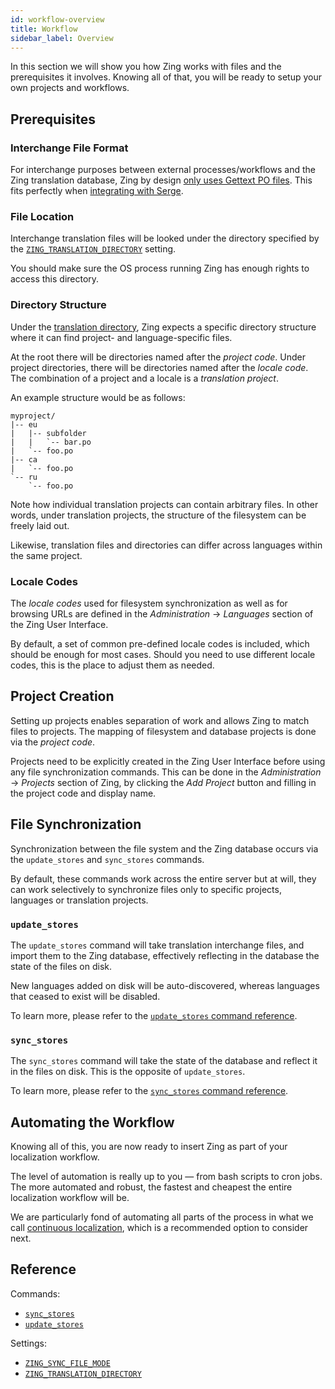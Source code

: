```yaml
---
id: workflow-overview
title: Workflow
sidebar_label: Overview
---
```


In this section we will show you how Zing works with files and the prerequisites
it involves. Knowing all of that, you will be ready to setup your own projects
and workflows.

## Prerequisites

### Interchange File Format

For interchange purposes between external processes/workflows and the Zing
translation database, Zing by design [only uses Gettext PO files](/faq).
This fits perfectly when [integrating with
Serge](workflow-continuous-localization.md#continuous-localization-with-serge).

### File Location

Interchange translation files will be looked under the directory specified by
the
[`ZING_TRANSLATION_DIRECTORY`](ref-settings.md#zing-translation-directory)
setting.

You should make sure the OS process running Zing has enough rights to access
this directory.

### Directory Structure

Under the [translation directory](#file-location), Zing expects a specific
directory structure where it can find project- and language-specific files.

At the root there will be directories named after the _project code_. Under
project directories, there will be directories named after the _locale code_.
The combination of a project and a locale is a _translation project_.

An example structure would be as follows:

```
myproject/
|-- eu
|   |-- subfolder
|   |   `-- bar.po
|   `-- foo.po
|-- ca
|   `-- foo.po
`-- ru
    `-- foo.po
```

Note how individual translation projects can contain arbitrary files. In other
words, under translation projects, the structure of the filesystem can be freely
laid out.

Likewise, translation files and directories can differ across languages within
the same project.

### Locale Codes

The _locale codes_ used for filesystem synchronization as well as for browsing
URLs are defined in the _Administration_ -> _Languages_ section of the Zing User
Interface.

By default, a set of common pre-defined locale codes is included, which should
be enough for most cases. Should you need to use different locale codes, this is
the place to adjust them as needed.


## Project Creation

Setting up projects enables separation of work and allows Zing to match files to
projects. The mapping of filesystem and database projects is done via the
_project code_.

Projects need to be explicitly created in the Zing User Interface before using
any file synchronization commands. This can be done in the _Administration_ ->
_Projects_ section of Zing, by clicking the _Add Project_ button and filling in
the project code and display name.


## File Synchronization

Synchronization between the file system and the Zing database occurs via the
`update_stores` and `sync_stores` commands.

By default, these commands work across the entire server but at will, they can
work selectively to synchronize files only to specific projects, languages or
translation projects.

### `update_stores`

The `update_stores` command will take translation interchange files, and import
them to the Zing database, effectively reflecting in the database the state of
the files on disk.

New languages added on disk will be auto-discovered, whereas languages that
ceased to exist will be disabled.

To learn more, please refer to the [`update_stores` command
reference](ref-commands.md#update-stores).

### `sync_stores`

The `sync_stores` command will take the state of the database and reflect it in
the files on disk. This is the opposite of `update_stores`.

To learn more, please refer to the [`sync_stores` command
reference](ref-commands.md#sync-stores).


## Automating the Workflow

Knowing all of this, you are now ready to insert Zing as part of your
localization workflow.

The level of automation is really up to you — from bash scripts to cron jobs.
The more automated and robust, the fastest and cheapest the entire localization
workflow will be.

We are particularly fond of automating all parts of the process in what we call
[continuous localization](workflow-continuous-localization.md), which is a
recommended option to consider next.


## Reference

Commands:

* [`sync_stores`](ref-commands.md#sync_stores)
* [`update_stores`](ref-commands.md#update_stores)

Settings:

* [`ZING_SYNC_FILE_MODE`](ref-settings.md#zing-sync-file-mode)
* [`ZING_TRANSLATION_DIRECTORY`](ref-settings.md#zing-translation-directory)
